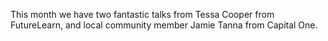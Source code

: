This month we have two fantastic talks from Tessa Cooper from FutureLearn, and local community member Jamie Tanna from Capital One.
